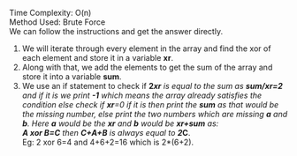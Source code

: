 Time Complexity: O(n)<br>
Method Used: Brute Force<br>
We can follow the instructions and get the answer directly.
1. We will iterate through every element in the array and find the xor of each element and store it in a variable <strong>xr</strong>.
2. Along with that, we add the elements to get the sum of the array and store it into a variable <strong>sum</strong>.
3. We use an if statement to check if <b>2*xr</b> is equal to the sum as <strong>sum/xr=2</strong> and if it is we print <b>-1</b> which means the array already satisfies the condition else check if <b>xr</b>=0 if it is then print the <strong>sum</strong> as that would be the missing number, else print the two numbers which are missing <strong>a</strong> and <b>b</b>. Here <b>a</b> would be the <b>xr</b> and <strong>b</strong> would be <strong>xr+sum</strong> as:<br>
<b>A xor B=C</b> then <b>C+A+B</b> is always equal to <b>2*C</b>.<br>
Eg: 2 xor 6=4 and 4+6+2=16 which is 2*(6+2).
